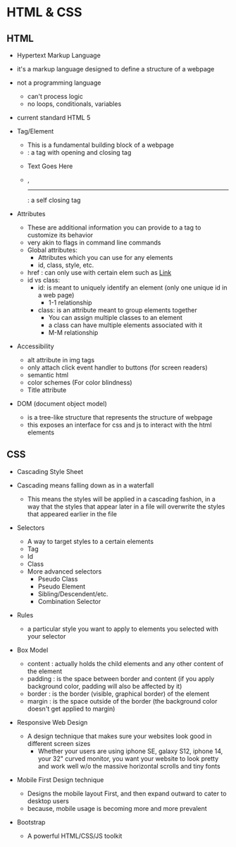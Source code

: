 # HTML & CSS

## HTML
- Hypertext Markup Language
- it's a markup language designed to define a structure of a webpage
- not a programming language
    - can't process logic
    - no loops, conditionals, variables
- current standard HTML 5
- Tag/Element
    - This is a fundamental building block of a webpage
    - <html></html> : a tag with opening and closing tag
    - <p>Text Goes Here</p>
    - <img/>, <hr/> : a self closing tag
- Attributes
    - These are additional information you can provide to a tag to customize its behavior
    - very akin to flags in command line commands
    - Global attributes:
        - Attributes which you can use for any elements
        - id, class, style, etc.
    - href : can only use with certain elem such as <a href="#">Link</a> 
    - id vs class:
        - id: is meant to uniquely identify an element (only one unique id in a web page)
            - 1-1 relationship 
        - class: is an attribute meant to group elements together
            - You can assign multiple classes to an element
            - a class can have multiple elements associated with it
            - M-M relationship
- Accessibility
    - alt attribute in img tags
    - only attach click event handler to buttons (for screen readers) 
    - semantic html
    - color schemes (For color blindness)
    - Title attribute
    
- DOM (document object model)
    - is a tree-like structure that represents the structure of webpage
    - this exposes an interface for css and js to interact with the html elements

## CSS
- Cascading Style Sheet
- Cascading means falling down as in a waterfall
    - This means the styles will be applied in a cascading fashion, in a way that the styles that appear later in a file will overwrite the styles that appeared earlier in the file
- Selectors
    - A way to target styles to a certain elements
    - Tag
    - Id
    - Class
    - More advanced selectors
        - Pseudo Class
        - Pseudo Element
        - Sibling/Descendent/etc.
        - Combination Selector

- Rules
    - a particular style you want to apply to elements you selected with your selector

- Box Model
    - content : actually holds the child elements and any other content of the element
    - padding : is the space between border and content (if you apply background color, padding will also be affected by it) 
    - border : is the border (visible, graphical border) of the element
    - margin : is the space outside of the border (the background color doesn't get applied to margin)

- Responsive Web Design
    - A design technique that makes sure your websites look good in different screen sizes
        - Whether your users are using iphone SE, galaxy S12, iphone 14, your 32" curved monitor, you want your website to look pretty and work well w/o the massive horizontal scrolls and tiny fonts

- Mobile First Design technique
    - Designs the mobile layout First, and then expand outward to cater to desktop users
    - because, mobile usage is becoming more and more prevalent

- Bootstrap
    - A powerful HTML/CSS/JS toolkit